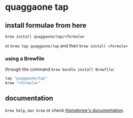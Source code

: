 # quaggaone tap

## install formulae from here

`brew install quaggaone/tap/<formula>`

or `brew tap quaggaone/tap` and then `brew install <formula>`

### using a Brewfile

through the command `brew bundle install Brewfile`:

```ruby
tap "quaggaone/tap"
brew "<formula>"
```

## documentation

`brew help`, `man brew` or check [Homebrew's documentation](https://docs.brew.sh).

